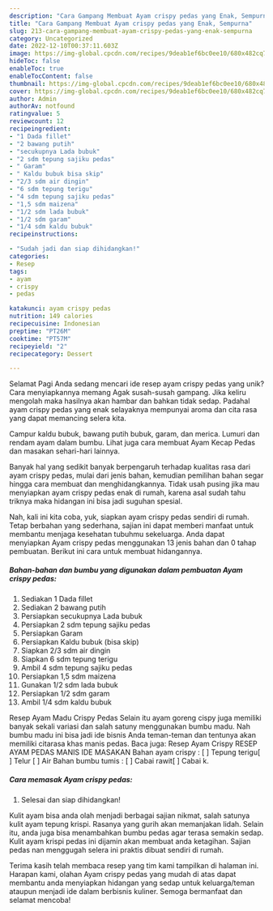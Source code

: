 ```yaml
---
description: "Cara Gampang Membuat Ayam crispy pedas yang Enak, Sempurna"
title: "Cara Gampang Membuat Ayam crispy pedas yang Enak, Sempurna"
slug: 213-cara-gampang-membuat-ayam-crispy-pedas-yang-enak-sempurna
category: Uncategorized
date: 2022-12-10T00:37:11.603Z
image: https://img-global.cpcdn.com/recipes/9deab1ef6bc0ee10/680x482cq70/ayam-crispy-pedas-foto-resep-utama.jpg
hideToc: false
enableToc: true
enableTocContent: false
thumbnail: https://img-global.cpcdn.com/recipes/9deab1ef6bc0ee10/680x482cq70/ayam-crispy-pedas-foto-resep-utama.jpg
cover: https://img-global.cpcdn.com/recipes/9deab1ef6bc0ee10/680x482cq70/ayam-crispy-pedas-foto-resep-utama.jpg
author: Admin
authorAv: notfound
ratingvalue: 5
reviewcount: 12
recipeingredient:
- "1 Dada fillet"
- "2 bawang putih"
- "secukupnya Lada bubuk"
- "2 sdm tepung sajiku pedas"
- " Garam"
- " Kaldu bubuk bisa skip"
- "2/3 sdm air dingin"
- "6 sdm tepung terigu"
- "4 sdm tepung sajiku pedas"
- "1,5 sdm maizena"
- "1/2 sdm lada bubuk"
- "1/2 sdm garam"
- "1/4 sdm kaldu bubuk"
recipeinstructions:

- "Sudah jadi dan siap dihidangkan!"
categories:
- Resep
tags:
- ayam
- crispy
- pedas

katakunci: ayam crispy pedas 
nutrition: 149 calories
recipecuisine: Indonesian
preptime: "PT26M"
cooktime: "PT57M"
recipeyield: "2"
recipecategory: Dessert

---
```



Selamat Pagi Anda sedang mencari ide resep ayam crispy pedas yang unik? Cara menyiapkannya memang Agak susah-susah gampang. Jika keliru mengolah maka hasilnya akan hambar dan bahkan tidak sedap. Padahal ayam crispy pedas yang enak selayaknya mempunyai aroma dan cita rasa yang dapat memancing selera kita.


Campur kaldu bubuk, bawang putih bubuk, garam, dan merica. Lumuri dan rendam ayam dalam bumbu. Lihat juga cara membuat Ayam Kecap Pedas dan masakan sehari-hari lainnya.

Banyak hal yang sedikit banyak berpengaruh terhadap kualitas rasa dari ayam crispy pedas, mulai dari jenis bahan, kemudian pemilihan bahan segar hingga cara membuat dan menghidangkannya. Tidak usah pusing jika mau menyiapkan ayam crispy pedas enak di rumah, karena asal sudah tahu triknya maka hidangan ini bisa jadi suguhan spesial.


Nah, kali ini kita coba, yuk, siapkan ayam crispy pedas sendiri di rumah. Tetap berbahan yang sederhana, sajian ini dapat memberi manfaat untuk membantu menjaga kesehatan tubuhmu sekeluarga. Anda dapat menyiapkan Ayam crispy pedas menggunakan 13 jenis bahan dan 0 tahap pembuatan. Berikut ini cara untuk membuat hidangannya.

<!--inarticleads1-->

##### Bahan-bahan dan bumbu yang digunakan dalam pembuatan Ayam crispy pedas:

1. Sediakan 1 Dada fillet
1. Sediakan 2 bawang putih
1. Persiapkan secukupnya Lada bubuk
1. Persiapkan 2 sdm tepung sajiku pedas
1. Persiapkan  Garam
1. Persiapkan  Kaldu bubuk (bisa skip)
1. Siapkan 2/3 sdm air dingin
1. Siapkan 6 sdm tepung terigu
1. Ambil 4 sdm tepung sajiku pedas
1. Persiapkan 1,5 sdm maizena
1. Gunakan 1/2 sdm lada bubuk
1. Persiapkan 1/2 sdm garam
1. Ambil 1/4 sdm kaldu bubuk


Resep Ayam Madu Crispy Pedas Selain itu ayam goreng cispy juga memiliki banyak sekali variasi dan salah satuny menggunakan bumbu madu. Nah bumbu madu ini bisa jadi ide bisnis Anda teman-teman dan tentunya akan memiliki citarasa khas manis pedas. Baca juga: Resep Ayam Crispy RESEP AYAM PEDAS MANIS IDE MASAKAN Bahan ayam crispy : [ ] Tepung terigu[ ] Telur [ ] Air Bahan bumbu tumis : [ ] Cabai rawit[ ] Cabai k. 

<!--inarticleads2-->

##### Cara memasak Ayam crispy pedas:


1. Selesai dan siap dihidangkan!

Kulit ayam bisa anda olah menjadi berbagai sajian nikmat, salah satunya kulit ayam tepung krispi. Rasanya yang gurih akan memanjakan lidah. Selain itu, anda juga bisa menambahkan bumbu pedas agar terasa semakin sedap. Kulit ayam krispi pedas ini dijamin akan membuat anda ketagihan. Sajian pedas nan menggugah selera ini praktis dibuat sendiri di rumah. 

Terima kasih telah membaca resep yang tim kami tampilkan di halaman ini. Harapan kami, olahan Ayam crispy pedas yang mudah di atas dapat membantu anda menyiapkan hidangan yang sedap untuk keluarga/teman ataupun menjadi ide dalam berbisnis kuliner. Semoga bermanfaat dan selamat mencoba!
